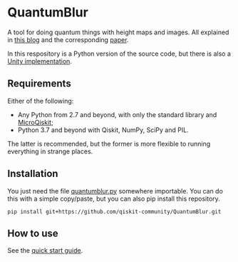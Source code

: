 # QuantumBlur

A tool for doing quantum things with height maps and images. All explained in [this blog](https://medium.com/qiskit/introducing-procedural-generation-using-quantum-computation-956e67603d95) and the corresponding [paper](https://arxiv.org/abs/2007.11510).

In this respository is a Python version of the source code, but there is also a [Unity implementation](https://github.com/TigrisCallidus/QuantumBlurUnity/blob/master/README.md).

## Requirements

Either of the following:
* Any Python from 2.7 and beyond, with only the standard library and [MicroQiskit](https://github.com/qiskit-community/MicroQiskit);
* Python 3.7 and beyond with Qiskit, NumPy, SciPy and PIL.

The latter is recommended, but the former is more flexible to running everything in strange places.

## Installation

You just need the file [quantumblur.py](quantumblur/quantumblur.py) somewhere importable. You can do this with a simple copy/paste, but you can also pip install this repository.
```
pip install git+https://github.com/qiskit-community/QuantumBlur.git
```

## How to use

See the [quick start guide](QuickStart.ipynb).
